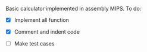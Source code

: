 Basic calculator implemented in assembly MIPS.
To do:
- [x] Implement all function
- [x] Comment and indent code
- [ ] Make test cases


